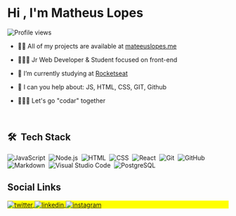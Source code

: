 <h1 align="left">Hi <img src="https://raw.githubusercontent.com/kaueMarques/kaueMarques/master/hi.gif" width="0px">, I'm Matheus Lopes</h1>
<p align="left"> <img src="https://komarev.com/ghpvc/?username=mateeusgl&color=yellow" alt="Profile views" /> </p>

- 👨‍💻 All of my projects are available at [mateeuslopes.me](https://www.mateeuslopes.me)

- 👨🏻‍💻 Jr Web Developer & Student focused on front-end 

- 🔭 I’m currently studying at [Rocketseat](https://app.rocketseat.com.br/me/mateeusgl)

- 💬 I can you help about: JS, HTML, CSS, GIT, Github 

<!--- - 🌃 I'm will start post videos on [youtube.com/mateeusgl](https://www.youtube.com/channel/UCe7Fc0xg2HZ7hrR23UkbBsw) -->

- 🧑🏻‍💻 Let's go "codar" together

<br>

## 🛠 &nbsp;Tech Stack

![JavaScript](https://img.shields.io/badge/-JavaScript-05122A?style=flat&logo=javascript)&nbsp;
![Node.js](https://img.shields.io/badge/-Node.js-05122A?style=flat&logo=node.js)&nbsp;
![HTML](https://img.shields.io/badge/-HTML-05122A?style=flat&logo=HTML5)&nbsp;
![CSS](https://img.shields.io/badge/-CSS-05122A?style=flat&logo=CSS3&logoColor=1572B6)&nbsp;
![React](https://img.shields.io/badge/-React-05122A?style=flat&logo=react)&nbsp;
![Git](https://img.shields.io/badge/-Git-05122A?style=flat&logo=git)&nbsp;
![GitHub](https://img.shields.io/badge/-GitHub-05122A?style=flat&logo=github)&nbsp;
![Markdown](https://img.shields.io/badge/-Markdown-05122A?style=flat&logo=markdown)&nbsp;
![Visual Studio Code](https://img.shields.io/badge/-Visual%20Studio%20Code-05122A?style=flat&logo=visual-studio-code&logoColor=007ACC)&nbsp;
![PostgreSQL](https://img.shields.io/badge/-PostgreSQL-05122A?style=flat&logo=postgresql)&nbsp;
<br>

## Social Links

<p align="left" style="background:yellow">
<a href="https://twitter.com/mateeusgl" target="_blank">
  <img align="center" src="https://img.shields.io/badge/-mateeusgl-05122A?style=flat&logo=twitter" alt="twitter"/>  
</a>
  
<a href="https://linkedin.com/in/mateeusgl" target="_blank">
  <img align="center" src="https://img.shields.io/badge/-mateeusgl-05122A?style=flat&logo=linkedin" alt="linkedin"/>
</a>
  
<a href="https://instagram.com/mateeusgl" target="_blank">
 <img align="center" src="https://img.shields.io/badge/-mateeusgl-05122A?style=flat&logo=instagram" alt="instagram"/>
</a>
</p>

<!---
mateeusgl/mateeusgl is a ✨ special ✨ repository because its `README.md` (this file) appears on your GitHub profile.
You can click the Preview link to take a look at your changes.

Here template ideas:
- 👋 Hi, I’m @mateeusgl
- 👀 I’m interested in ...
- 🌱 I’m currently learning ...
- 💞️ I’m looking to collaborate on ...
- 📫 How to reach me ...
--->
